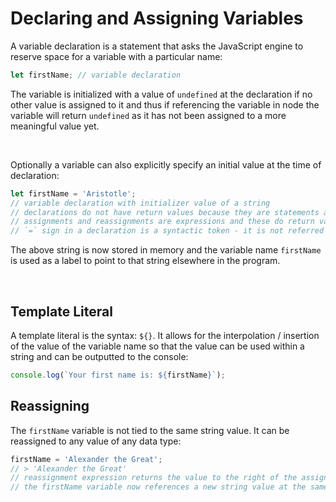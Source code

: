 # Declaring and Assigning Variables 

A variable declaration is a statement that asks the JavaScript engine to reserve space for a variable with a particular name:

```JavaScript
let firstName; // variable declaration
```

The variable is initialized with a value of `undefined` at the declaration if no other value is assigned to it and thus if referencing the variable in node the variable will return `undefined` as it has not been assigned to a more meaningful value yet. 

<br>

Optionally a variable can also explicitly specify an initial value at the time of declaration:

```JavaScript
let firstName = 'Aristotle'; 
// variable declaration with initializer value of a string
// declarations do not have return values because they are statements and statements don't return values
// assignments and reassignments are expressions and these do return values
// `=` sign in a declaration is a syntactic token - it is not referred to as the assignment operator at the initializer stage but only at actual assignment and reassignment
```

The above string is now stored in memory and the variable name `firstName` is used as a label to point to that string elsewhere in the program.

<br>

## Template Literal

A template literal is the syntax: `${}`. It allows for the interpolation / insertion of the value of the variable name so that the value can be used within a string and can be outputted to the console:

```JavaScript
console.log(`Your first name is: ${firstName}`);
```

## Reassigning

The `firstName` variable is not tied to the same string value. It can be reassigned to any value of any data type:

```JavaScript
firstName = 'Alexander the Great';
// > 'Alexander the Great' 
// reassignment expression returns the value to the right of the assignment operator
// the firstName variable now references a new string value at the same memory address
```